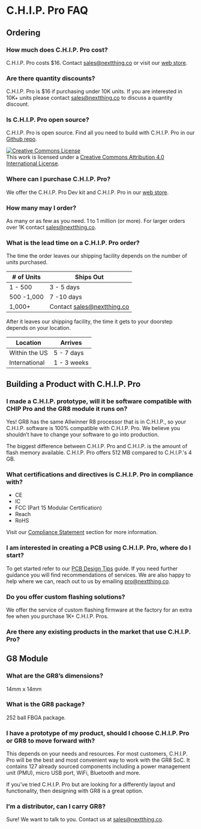 # C.H.I.P. Pro FAQ

## Ordering

### How much does C.H.I.P. Pro cost?
C.H.I.P. Pro costs $16. Contact [sales@nextthing.co](mailto:sales@nextthing.co) or visit our [web store](https://nextthing.co/pages/store).

### Are there quantity discounts?
C.H.I.P. Pro is $16 if purchasing under 10K units. If you are interested in 10K+ units please contact [sales@nextthing.co](mailto:sales@nextthing.co) to discuss a quantity discount.

### Is C.H.I.P. Pro open source?
C.H.I.P. Pro is open source. Find all you need to build with C.H.I.P. Pro in our [Github repo](https://github.com/NextThingCo/CHIP_Pro-Hardware).

<a rel="license" href="http://creativecommons.org/licenses/by/4.0/"><img alt="Creative Commons License" style="border-width:0" src="https://i.creativecommons.org/l/by/4.0/88x31.png" /></a><br />This work is licensed under a <a rel="license" href="http://creativecommons.org/licenses/by/4.0/">Creative Commons Attribution 4.0 International License</a>.

### Where can I purchase C.H.I.P. Pro?
We offer the C.H.I.P. Pro Dev kit and C.H.I.P. Pro in our [web store](https://nextthing.co/pages/store).

###  How many may I order?
As many or as few as you need. 1 to 1 million (or more). For larger orders over 1K contact [sales@nextthing.co](mailto:sales@nextthing.co).

### What is the lead time on a C.H.I.P. Pro order?

The time the order leaves our shipping facility depends on the number of units purchased.

| # of Units | Ships Out                  |
|------------|----------------------------|
| 1 - 500    | 3 - 5 days                 |
| 500 -1,000 | 7 -10 days                 |
| 1,000+     | Contact sales@nextthing.co |

After it leaves our shipping facility, the time it gets to your doorstep depends on your location.

| Location | Arrives                 |
|------------|----------------------------|
| Within the US | 5 - 7 days              |
| International | 1 - 3 weeks             |


## Building a Product with C.H.I.P. Pro

###  I made a C.H.I.P. prototype, will it be software compatible with CHIP Pro and the GR8 module it runs on?

Yes! GR8 has the same Allwinner R8 processor that is in C.H.I.P., so your C.H.I.P. software is 100% compatible with C.H.I.P. Pro. We believe you shouldn’t have to change your software to go into production. 

The biggest difference between C.H.I.P. Pro and C.H.I.P. is the amount of flash memory available. C.H.I.P. Pro offers 512 MB compared to C.H.I.P.'s 4 GB. 

### What certifications and directives is C.H.I.P. Pro in compliance with?

* CE
* IC
* FCC (Part 15 Modular Certification)
* Reach
* RoHS

Visit our [Compliance Statement](https://docs.getchip.com/chip_pro.html#compliance-statement) section for more information.

### I am interested in creating a PCB using C.H.I.P. Pro, where do I start? 

To get started refer to our [PCB Design Tips](http://ntc-docs-unstable.surge.sh/chip_pro.html#pcb-design-tips) guide. If you need further guidance you will find recommendations of services. We are also happy to help where we can, reach out to us by emailing pro@nextthing.co.

### Do you offer custom flashing solutions?
We offer the service of custom flashing firmware at the factory for an extra fee when you purchase 1K+ C.H.I.P. Pros.

### Are there any existing products in the market that use C.H.I.P. Pro?

## G8 Module

### What are the GR8’s dimensions?
14mm x 14mm 

### What is the GR8 package?
252 ball FBGA package.

### I have a prototype of my product, should I choose C.H.I.P. Pro or GR8 to move forward with?

This depends on your needs and resources. For most customers, C.H.I.P. Pro will be the best and most convenient way to work with the GR8 SoC. It contains 127 already sourced components including a power management unit (PMU), micro USB port, WiFi, Bluetooth and more. 

If you’ve tried C.H.I.P. Pro but are looking for a differently layout and functionality, then designing with GR8 is a great option. 

### I’m a distributor, can I carry GR8?
Sure! We want to talk to you. Contact us at [sales@nextthing.co](mailto:sales@nextthing.co).
